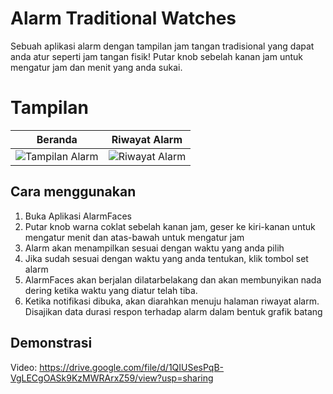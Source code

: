 # Alarm Traditional Watches

Sebuah aplikasi alarm dengan tampilan jam tangan tradisional yang dapat anda atur seperti jam tangan fisik! Putar knob sebelah kanan jam untuk mengatur jam dan menit yang anda sukai.

# Tampilan

| Beranda                                              | Riwayat Alarm                                          |
| ---------------------------------------------------- | ------------------------------------------------------ |
| ![Tampilan Alarm](https://i.ibb.co/71dmKBk/home.jpg) | ![Riwayat Alarm](https://i.ibb.co/zfMCdFh/history.jpg) |

## Cara menggunakan

1. Buka Aplikasi AlarmFaces
2. Putar knob warna coklat sebelah kanan jam, geser ke kiri-kanan untuk mengatur menit dan atas-bawah untuk mengatur jam
3. Alarm akan menampilkan sesuai dengan waktu yang anda pilih
4. Jika sudah sesuai dengan waktu yang anda tentukan, klik tombol set alarm
5. AlarmFaces akan berjalan dilatarbelakang dan akan membunyikan nada dering ketika waktu yang diatur telah tiba.
6. Ketika notifikasi dibuka, akan diarahkan menuju halaman riwayat alarm. Disajikan data durasi respon terhadap alarm dalam bentuk grafik batang

## Demonstrasi

Video: https://drive.google.com/file/d/1QIUSesPqB-VgLECgOASk9KzMWRArxZ59/view?usp=sharing
